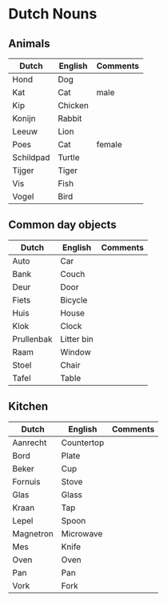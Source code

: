# Dutch Nouns

## Animals

| Dutch | English | Comments |
| ----- | ------- | -------- |
| Hond | Dog | |
| Kat | Cat | male |
| Kip | Chicken | |
| Konijn | Rabbit | |
| Leeuw | Lion | |
| Poes | Cat | female |
| Schildpad | Turtle | |
| Tijger | Tiger | |
| Vis | Fish | |
| Vogel | Bird | |

## Common day objects

| Dutch | English | Comments |
| ----- | ------- | -------- |
| Auto | Car | |
| Bank | Couch | |
| Deur | Door | |
| Fiets | Bicycle | |
| Huis | House | |
| Klok | Clock | |
| Prullenbak | Litter bin | |
| Raam | Window | |
| Stoel | Chair | |
| Tafel | Table | |

## Kitchen
| Dutch | English | Comments |
| ----- | ------- | -------- |
| Aanrecht | Countertop | |
| Bord | Plate | |
| Beker | Cup | |
| Fornuis | Stove | |
| Glas | Glass | |
| Kraan | Tap | |
| Lepel | Spoon | |
| Magnetron | Microwave | |
| Mes | Knife | |
| Oven | Oven | |
| Pan | Pan | |
| Vork | Fork | |


